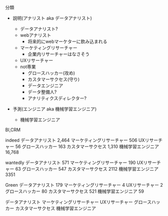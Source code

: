 分類
- 説明(アナリスト aka データアナリスト)
    - データアナリスト?
    - webアナリスト
        - 将来的にwebマーケターに飲み込まれる
    - マーケティングリサーチャー
        - 企業内リサーチャーはなさそう
    - UXリサーチャー
    - not専業
        - グロースハッカー(攻め)
        - カスタマーサクセス(守り)
        - データエンジニア
        - データ整備人?
        - アナリティクスディレクター?

- 予測(エンジニア aka 機械学習エンジニア)
    - 機械学習エンジニア

BI,CRM

indeed
データアナリスト   2,464 
マーケティングリサーチャー  506
UXリサーチャー 56
グロースハッカー 163
カスタマーサクセス 1,310
機械学習エンジニア 16,768

wantedly
データアナリスト 571
マーケティングリサーチャー 190
UXリサーチャー 63
グロースハッカー 547
カスタマーサクセス 2112
機械学習エンジニア 3351


Green
データアナリスト 179
マーケティングリサーチャー 4
UXリサーチャー 2
グロースハッカー 80
カスタマーサクセス 521
機械学習エンジニア 59







データアナリスト
マーケティングリサーチャー
UXリサーチャー
グロースハッカー
カスタマーサクセス
機械学習エンジニア